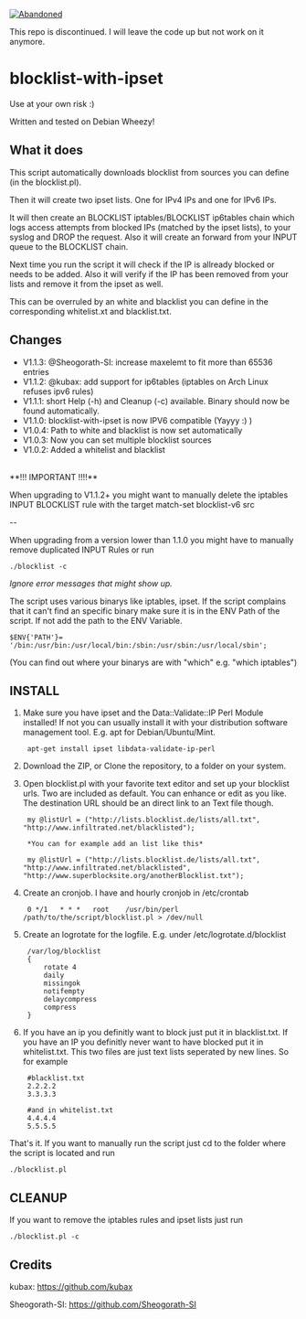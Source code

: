 
[![Abandoned](https://img.shields.io/badge/status-abandoned-red)](https://shields.io/)

This repo is discontinued. I will leave the code up but not work on it anymore.


blocklist-with-ipset
====================
Use at your own risk :)

Written and tested on Debian Wheezy!

## What it does ##
This script automatically downloads blocklist from sources you can define (in the blocklist.pl).

Then it will create two ipset lists. One for IPv4 IPs and one for IPv6 IPs.

It will then create an BLOCKLIST iptables/BLOCKLIST ip6tables chain which logs access attempts from blocked IPs (matched by the ipset lists), to your syslog and DROP the request. Also it will create an forward from your INPUT queue to the BLOCKLIST chain.

Next time you run the script it will check if the IP is allready blocked or needs to be added. Also it will verify if the IP has been removed from your lists and remove it from the ipset as well. 

This can be overruled by an white and blacklist you can define in the corresponding whitelist.xt and blacklist.txt.

Changes
--------
- V1.1.3: @Sheogorath-SI: increase maxelemt to fit more than 65536 entries
- V1.1.2: @kubax: add support for ip6tables (iptables on Arch Linux refuses ipv6 rules)
- V1.1.1: short Help (-h) and Cleanup (-c) available. Binary should now be found automatically.
- V1.1.0: blocklist-with-ipset is now IPV6 compatible (Yayyy :) )
- V1.0.4: Path to white and blacklist is now set automatically
- V1.0.3: Now you can set multiple blocklist sources
- V1.0.2: Added a whitelist and blacklist

<br>
**!!! IMPORTANT !!!!**

When upgrading to V1.1.2+ you might want to manually delete the iptables INPUT BLOCKLIST rule with the target match-set blocklist-v6 src

--

When upgrading from a version lower than 1.1.0 you might have to manually remove duplicated INPUT Rules or run

	./blocklist -c

*Ignore error messages that might show up.*

The script uses various binarys like iptables, ipset. If the script complains that it can't find an specific binary make sure it is in the ENV Path of the script. If not add the path to the ENV Variable.

	$ENV{'PATH'}= '/bin:/usr/bin:/usr/local/bin:/sbin:/usr/sbin:/usr/local/sbin';

(You can find out where your binarys are with "which" e.g. "which iptables")

## INSTALL ##

1. Make sure you have ipset and the Data::Validate::IP Perl Module installed! If not you can usually install it with your distribution software management tool. E.g. apt for Debian/Ubuntu/Mint.

		apt-get install ipset libdata-validate-ip-perl

2. Download the ZIP, or Clone the repository, to a folder on your system.

3. Open blocklist.pl with your favorite text editor and set up your blocklist urls. Two are included as default. You can enhance or edit as you like. The destination URL should be an direct link to an Text file though.

        my @listUrl = ("http://lists.blocklist.de/lists/all.txt", "http://www.infiltrated.net/blacklisted");

        *You can for example add an list like this*

        my @listUrl = ("http://lists.blocklist.de/lists/all.txt", "http://www.infiltrated.net/blacklisted", "http://www.superblocksite.org/anotherBlocklist.txt");

4. Create an cronjob. I have and hourly cronjob in /etc/crontab

        0 */1   * * *   root    /usr/bin/perl /path/to/the/script/blocklist.pl > /dev/null

5. Create an logrotate for the logfile. E.g. under /etc/logrotate.d/blocklist

		/var/log/blocklist
		{
			rotate 4
        	daily
			missingok
			notifempty
			delaycompress
			compress
		}

6. If you have an ip you definitly want to block just put it in blacklist.txt. If you have an IP you definitly never want to have blocked put it in whitelist.txt. This two files are just text lists seperated by new lines. So for example

		#blacklist.txt
		2.2.2.2
		3.3.3.3

		#and in whitelist.txt
		4.4.4.4
	 	5.5.5.5

That's it. If you want to manually run the script just cd to the folder where the script is located and run 

	./blocklist.pl

## CLEANUP ##
If you want to remove the iptables rules and ipset lists just run


	./blocklist.pl -c


## Credits ##

kubax: https://github.com/kubax

Sheogorath-SI: https://github.com/Sheogorath-SI
